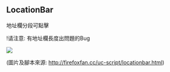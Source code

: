 ## LocationBar

地址欄分段可點擊

!请注意: 有地址欄長度出問題的Bug

![](img/Locationbar.gif)

(圖片及腳本來源: http://firefoxfan.cc/uc-script/locationbar.html)